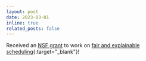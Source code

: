 ```yaml
---
layout: post
date: 2023-03-01
inline: true
related_posts: false
---
```


Received an [NSF grant](https://www.nsf.gov/awardsearch/showAward?AWD_ID=2232055) to work on [fair and explainable scheduling](/projects/xaip/){:target="_blank"}!